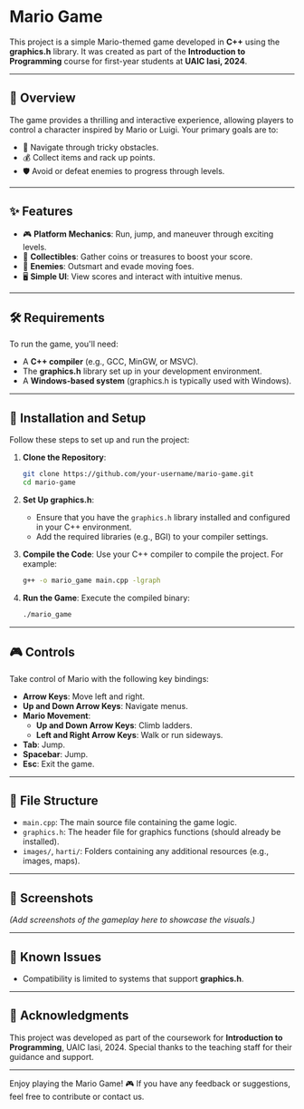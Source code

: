 # Mario Game

This project is a simple Mario-themed game developed in **C++** using the **graphics.h** library. It was created as part of the **Introduction to Programming** course for first-year students at **UAIC Iasi, 2024**.

---
## 🌟 Overview

The game provides a thrilling and interactive experience, allowing players to control a character inspired by Mario or Luigi. Your primary goals are to:

- 🏃 Navigate through tricky obstacles.
- 💰 Collect items and rack up points.
- 🛡 Avoid or defeat enemies to progress through levels.

---

## ✨ Features

- 🎮 **Platform Mechanics**: Run, jump, and maneuver through exciting levels.
- 💎 **Collectibles**: Gather coins or treasures to boost your score.
- 👾 **Enemies**: Outsmart and evade moving foes.
- 🖥 **Simple UI**: View scores and interact with intuitive menus.

---

## 🛠 Requirements

To run the game, you'll need:

- A **C++ compiler** (e.g., GCC, MinGW, or MSVC).
- The **graphics.h** library set up in your development environment.
- A **Windows-based system** (graphics.h is typically used with Windows).

---

## 🚀 Installation and Setup

Follow these steps to set up and run the project:

1. **Clone the Repository**:
   ```bash
   git clone https://github.com/your-username/mario-game.git
   cd mario-game
   ```

2. **Set Up graphics.h**:
   - Ensure that you have the `graphics.h` library installed and configured in your C++ environment.
   - Add the required libraries (e.g., BGI) to your compiler settings.

3. **Compile the Code**:
   Use your C++ compiler to compile the project. For example:
   ```bash
   g++ -o mario_game main.cpp -lgraph
   ```

4. **Run the Game**:
   Execute the compiled binary:
   ```bash
   ./mario_game
   ```

---

## 🎮 Controls

Take control of Mario with the following key bindings:

- **Arrow Keys**: Move left and right.
- **Up and Down Arrow Keys**: Navigate menus.
- **Mario Movement**:
  - **Up and Down Arrow Keys**: Climb ladders.
  - **Left and Right Arrow Keys**: Walk or run sideways.
- **Tab**: Jump.
- **Spacebar**: Jump.
- **Esc**: Exit the game.

---

## 📂 File Structure

- `main.cpp`: The main source file containing the game logic.
- `graphics.h`: The header file for graphics functions (should already be installed).
- `images/`, `harti/`: Folders containing any additional resources (e.g., images, maps).

---

## 📸 Screenshots

*(Add screenshots of the gameplay here to showcase the visuals.)*

---

## 🐞 Known Issues

- Compatibility is limited to systems that support **graphics.h**.

---


## 🙏 Acknowledgments

This project was developed as part of the coursework for **Introduction to Programming**, UAIC Iasi, 2024. Special thanks to the teaching staff for their guidance and support.

---


Enjoy playing the Mario Game! 🎮 If you have any feedback or suggestions, feel free to contribute or contact us.
